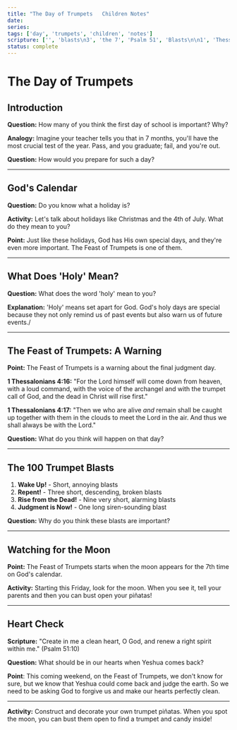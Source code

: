 ```yaml
---
title: "The Day of Trumpets   Children Notes"
date: 
series: 
tags: ['day', 'trumpets', 'children', 'notes']
scripture: ['', 'blasts\n3', 'the 7', 'Psalm 51', 'Blasts\n\n1', 'Thessalonians 4', 'the 4', 'in 7', '1', 'The 100', 'blasts\n2', 'blasts\n4']
status: complete
---
```


# The Day of Trumpets

## Introduction
**Question:** How many of you think the first day of school is important? Why?

**Analogy:** Imagine your teacher tells you that in 7 months, you'll have the most crucial test of the year. Pass, and you graduate; fail, and you're out. 

**Question:** How would you prepare for such a day?

---

## God's Calendar
**Question:** Do you know what a holiday is? 

**Activity:** Let's talk about holidays like Christmas and the 4th of July. What do they mean to you?

**Point:** Just like these holidays, God has His own special days, and they're even more important. The Feast of Trumpets is one of them.

---

## What Does 'Holy' Mean?
**Question:** What does the word 'holy' mean to you?

**Explanation:** 'Holy' means set apart for God. God's holy days are special because they not only remind us of past events but also warn us of future events./

---

## The Feast of Trumpets: A Warning
**Point:** The Feast of Trumpets is a warning about the final judgment day.

**1 Thessalonians 4:16:** "For the Lord himself will come down from heaven, with a loud command, with the voice of the archangel and with the trumpet call of God, and the dead in Christ will rise first." 

**1 Thessalonians 4:17:** "Then we who are alive _and_ remain shall be caught up together with them in the clouds to meet the Lord in the air. And thus we shall always be with the Lord." 

**Question:** What do you think will happen on that day?

---

## The 100 Trumpet Blasts

1. **Wake Up!** - Short, annoying blasts
2. **Repent!** - Three short, descending, broken blasts
3. **Rise from the Dead!** - Nine very short, alarming blasts
4. **Judgment is Now!** - One long siren-sounding blast

**Question:** Why do you think these blasts are important?

---

## Watching for the Moon
**Point:** The Feast of Trumpets starts when the moon appears for the 7th time on God's calendar.

**Activity:** Starting this Friday, look for the moon. When you see it, tell your parents and then you can bust open your piñatas!

---

## Heart Check

**Scripture:** "Create in me a clean heart, O God, and renew a right spirit within me." (Psalm 51:10)

**Question:** What should be in our hearts when Yeshua comes back?

**Point**: This coming weekend, on the Feast of Trumpets, we don't know for sure, but we know that Yeshua could come back and judge the earth. So we need to be asking God to forgive us and make our hearts perfectly clean.

---


**Activity:** Construct and decorate your own trumpet piñatas. When you spot the moon, you can bust them open to find a trumpet and candy inside!
